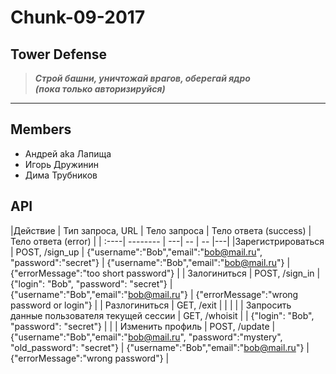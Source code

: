 # Chunk-09-2017
## Tower Defense
>***Строй башни, уничтожай врагов, оберегай ядро<br>
>(пока только авторизируйся)***
***
## Members
* Андрей aka Лапища
* Игорь Дружинин
* Дима Трубников

## API
|Действие | Тип запроса, URL | Тело запроса | Тело ответа (success) | Тело ответа (error) | 
| :----| -------- | ---| -- | -- |---| 
|Зарегистрироваться | POST, /sign_up | {"username":"Bob","email":"bob@mail.ru", "password":"secret"} | {"username":"Bob","email":"bob@mail.ru"} | {"errorMessage":"too short password"} | 
| Залогиниться | POST, /sign_in | {"login": "Bob", "password": "secret"} | {"username":"Bob","email":"bob@mail.ru"} | {"errorMessage":"wrong password or login"} | 
| Разлогиниться | GET, /exit | | | | 
| Запросить данные пользователя текущей сессии | GET, /whoisit | | {"login": "Bob", "password": "secret"} | | 
| Изменить профиль | POST, /update | {"username":"Bob","email":"bob@mail.ru", "password":"mystery", "old_password": "secret"} | {"username":"Bob","email":"bob@mail.ru"} | {"errorMessage":"wrong password"} |
